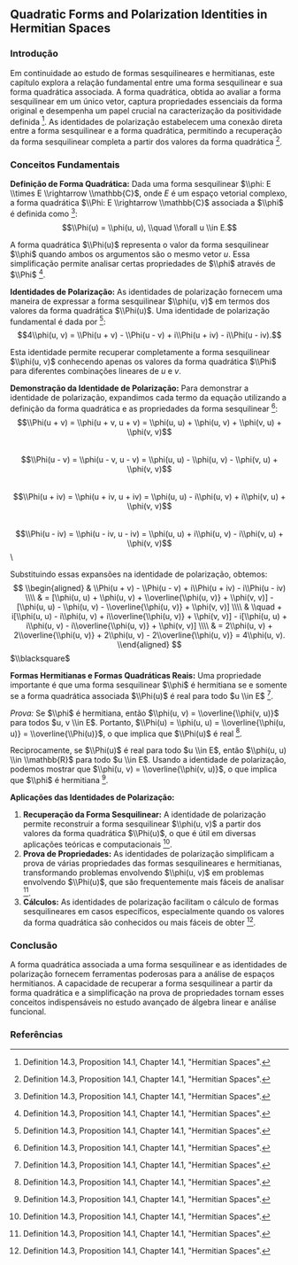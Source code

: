 ## Quadratic Forms and Polarization Identities in Hermitian Spaces

### Introdução
Em continuidade ao estudo de formas sesquilineares e hermitianas, este capítulo explora a relação fundamental entre uma forma sesquilinear e sua forma quadrática associada. A forma quadrática, obtida ao avaliar a forma sesquilinear em um único vetor, captura propriedades essenciais da forma original e desempenha um papel crucial na caracterização da positividade definida [^515]. As identidades de polarização estabelecem uma conexão direta entre a forma sesquilinear e a forma quadrática, permitindo a recuperação da forma sesquilinear completa a partir dos valores da forma quadrática [^515].

### Conceitos Fundamentais
**Definição de Forma Quadrática:** Dada uma forma sesquilinear $\\phi: E \\times E \\rightarrow \\mathbb{C}$, onde $E$ é um espaço vetorial complexo, a forma quadrática $\\Phi: E \\rightarrow \\mathbb{C}$ associada a $\\phi$ é definida como [^515]:
$$\\Phi(u) = \\phi(u, u), \\quad \\forall u \\in E.$$

A forma quadrática $\\Phi(u)$ representa o valor da forma sesquilinear $\\phi$ quando ambos os argumentos são o mesmo vetor $u$. Essa simplificação permite analisar certas propriedades de $\\phi$ através de $\\Phi$ [^515].

**Identidades de Polarização:** As identidades de polarização fornecem uma maneira de expressar a forma sesquilinear $\\phi(u, v)$ em termos dos valores da forma quadrática $\\Phi(u)$. Uma identidade de polarização fundamental é dada por [^515]:
$$4\\phi(u, v) = \\Phi(u + v) - \\Phi(u - v) + i\\Phi(u + iv) - i\\Phi(u - iv).$$

Esta identidade permite recuperar completamente a forma sesquilinear $\\phi(u, v)$ conhecendo apenas os valores da forma quadrática $\\Phi$ para diferentes combinações lineares de $u$ e $v$.

**Demonstração da Identidade de Polarização:** Para demonstrar a identidade de polarização, expandimos cada termo da equação utilizando a definição da forma quadrática e as propriedades da forma sesquilinear [^515]:
$$\\Phi(u + v) = \\phi(u + v, u + v) = \\phi(u, u) + \\phi(u, v) + \\phi(v, u) + \\phi(v, v)$$\
$$\\Phi(u - v) = \\phi(u - v, u - v) = \\phi(u, u) - \\phi(u, v) - \\phi(v, u) + \\phi(v, v)$$\
$$\\Phi(u + iv) = \\phi(u + iv, u + iv) = \\phi(u, u) - i\\phi(u, v) + i\\phi(v, u) + \\phi(v, v)$$\
$$\\Phi(u - iv) = \\phi(u - iv, u - iv) = \\phi(u, u) + i\\phi(u, v) - i\\phi(v, u) + \\phi(v, v)$$\

Substituindo essas expansões na identidade de polarização, obtemos:
$$ \\begin{aligned} & \\Phi(u + v) - \\Phi(u - v) + i\\Phi(u + iv) - i\\Phi(u - iv) \\\\ & = [\\phi(u, u) + \\phi(u, v) + \\overline{\\phi(u, v)} + \\phi(v, v)] - [\\phi(u, u) - \\phi(u, v) - \\overline{\\phi(u, v)} + \\phi(v, v)] \\\\ & \\quad + i[\\phi(u, u) - i\\phi(u, v) + i\\overline{\\phi(u, v)} + \\phi(v, v)] - i[\\phi(u, u) + i\\phi(u, v) - i\\overline{\\phi(u, v)} + \\phi(v, v)] \\\\ & = 2\\phi(u, v) + 2\\overline{\\phi(u, v)} + 2\\phi(u, v) - 2\\overline{\\phi(u, v)} = 4\\phi(u, v). \\end{aligned} $$
$\\blacksquare$

**Formas Hermitianas e Formas Quadráticas Reais:** Uma propriedade importante é que uma forma sesquilinear $\\phi$ é hermitiana se e somente se a forma quadrática associada $\\Phi(u)$ é real para todo $u \\in E$ [^515].

*Prova:* Se $\\phi$ é hermitiana, então $\\phi(u, v) = \\overline{\\phi(v, u)}$ para todos $u, v \\in E$. Portanto, $\\Phi(u) = \\phi(u, u) = \\overline{\\phi(u, u)} = \\overline{\\Phi(u)}$, o que implica que $\\Phi(u)$ é real [^515].

Reciprocamente, se $\\Phi(u)$ é real para todo $u \\in E$, então $\\phi(u, u) \\in \\mathbb{R}$ para todo $u \\in E$. Usando a identidade de polarização, podemos mostrar que $\\phi(u, v) = \\overline{\\phi(v, u)}$, o que implica que $\\phi$ é hermitiana [^515].

**Aplicações das Identidades de Polarização:**
1. **Recuperação da Forma Sesquilinear:** A identidade de polarização permite reconstruir a forma sesquilinear $\\phi(u, v)$ a partir dos valores da forma quadrática $\\Phi(u)$, o que é útil em diversas aplicações teóricas e computacionais [^515].
2. **Prova de Propriedades:** As identidades de polarização simplificam a prova de várias propriedades das formas sesquilineares e hermitianas, transformando problemas envolvendo $\\phi(u, v)$ em problemas envolvendo $\\Phi(u)$, que são frequentemente mais fáceis de analisar [^515].
3. **Cálculos:** As identidades de polarização facilitam o cálculo de formas sesquilineares em casos específicos, especialmente quando os valores da forma quadrática são conhecidos ou mais fáceis de obter [^515].

### Conclusão
A forma quadrática associada a uma forma sesquilinear e as identidades de polarização fornecem ferramentas poderosas para a análise de espaços hermitianos. A capacidade de recuperar a forma sesquilinear a partir da forma quadrática e a simplificação na prova de propriedades tornam esses conceitos indispensáveis no estudo avançado de álgebra linear e análise funcional.

### Referências
[^515]: Definition 14.3, Proposition 14.1, Chapter 14.1, "Hermitian Spaces".
<!-- END -->
